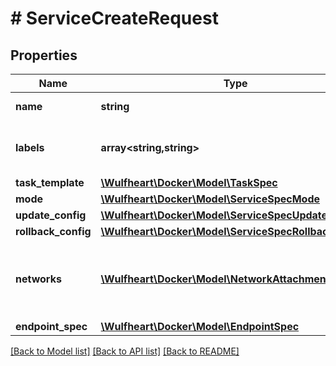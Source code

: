 # # ServiceCreateRequest

## Properties

Name | Type | Description | Notes
------------ | ------------- | ------------- | -------------
**name** | **string** | Name of the service. | [optional]
**labels** | **array<string,string>** | User-defined key/value metadata. | [optional]
**task_template** | [**\Wulfheart\Docker\Model\TaskSpec**](TaskSpec.md) |  | [optional]
**mode** | [**\Wulfheart\Docker\Model\ServiceSpecMode**](ServiceSpecMode.md) |  | [optional]
**update_config** | [**\Wulfheart\Docker\Model\ServiceSpecUpdateConfig**](ServiceSpecUpdateConfig.md) |  | [optional]
**rollback_config** | [**\Wulfheart\Docker\Model\ServiceSpecRollbackConfig**](ServiceSpecRollbackConfig.md) |  | [optional]
**networks** | [**\Wulfheart\Docker\Model\NetworkAttachmentConfig[]**](NetworkAttachmentConfig.md) | Specifies which networks the service should attach to. | [optional]
**endpoint_spec** | [**\Wulfheart\Docker\Model\EndpointSpec**](EndpointSpec.md) |  | [optional]

[[Back to Model list]](../../README.md#models) [[Back to API list]](../../README.md#endpoints) [[Back to README]](../../README.md)
